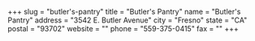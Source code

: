 +++
slug = "butler's-pantry"
title = "Butler's Pantry"
name = "Butler's Pantry"
address = "3542 E. Butler Avenue"
city = "Fresno"
state = "CA"
postal = "93702"
website = ""
phone = "559-375-0415"
fax = ""
+++
